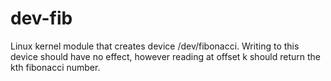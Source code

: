 # dev-fib
Linux kernel module that creates device /dev/fibonacci.  Writing to this device should have no effect, however reading at offset k should return the kth fibonacci number.
